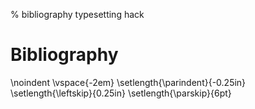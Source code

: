 % bibliography typesetting hack

# Bibliography

\noindent
\vspace{-2em}
\setlength{\parindent}{-0.25in}
\setlength{\leftskip}{0.25in}
\setlength{\parskip}{6pt}
